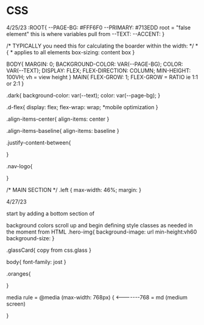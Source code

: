 # CSS
4/25/23
:ROOT{
    --PAGE-BG: #FFF6F0
    --PRIMARY: #713EDD    root = "false element" this is where variables pull from
    --TEXT: 
    --ACCENT:
}

/* TYPICALLY you need this for calculating the boarder within the width: */
*{                          * applies to all elements
    box-sizing: content box
}

BODY{
    MARGIN: 0;
    BACKGROUND-COLOR: VAR(--PAGE-BG);
    COLOR: VAR(--TEXT);
    DISPLAY: FLEX; 
    FLEX-DIRECTION: COLUMN;
    MIN-HEIGHT: 100VH;  vh = view height
}
MAIN{
    FLEX-GROW: 1; FLEX-GROW = RATIO ie 1:1 or 2:1
}

.dark{
    background-color: var(--text);
    color: var(--page-bg);
}

.d-flex{
    display: flex;
    flex-wrap: wrap;       *mobile optimization
}

.align-items-center{
    align-items: center
}

.align-items-baseline{
    align-items: baseline
}

.justify-content-between{

}

.nav-logo{

}

/* MAIN SECTION */
.left {
    max-width: 46%;
    margin:
}

4/27/23

start by adding a bottom section of 
<!-- /* Utilities */ -->
background colors
scroll up and begin defining style classes as needed in the moment from HTML
.hero-img{
    background-image: url
    min-height:vh60
    background-size:
}

.glassCard{
    copy from css.glass
}

body{
    font-family: jost
}

<!-- targeting the image  -->
.oranges{

}

media rule =
@media (max-width: 768px) { <-------768 = md (medium screen)

}
